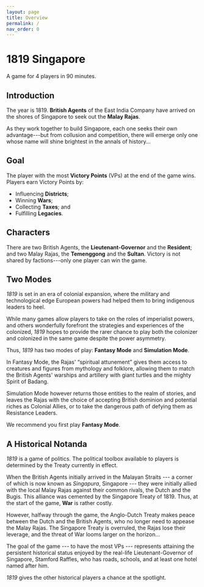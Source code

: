 ```yaml
---
layout: page
title: Overview
permalink: /
nav_order: 0
---
```


# 1819 Singapore

A game for 4 players in 90 minutes.

## Introduction
The year is 1819. **British Agents** of the East India Company have arrived on the shores of Singapore to seek out the **Malay Rajas**.

As they work together to build Singapore, each one seeks their own advantage---but from collusion and competition, there will emerge only one whose name will shine brightest in the annals of history...

## Goal

The player with the most **Victory Points** (VPs) at the end of the game wins. Players earn Victory Points by:

- Influencing **Districts**;
- Winning **Wars**;
- Collecting **Taxes**; and
- Fulfilling **Legacies**.

## Characters
There are two British Agents, the **Lieutenant-Governor** and the **Resident**; and two Malay Rajas, the **Temenggong** and the **Sultan**. Victory is not shared by factions---only one player can win the game.

## Two Modes
*1819* is set in an era of colonial expansion, where the military and technological edge European powers had helped them to bring indigenous leaders to heel.

While many games allow players to take on the roles of imperialist powers, and others wonderfully forefront the strategies and experiences of the colonized, *1819* hopes to provide the rarer chance to play both the colonizer and colonized in the same game despite the power asymmetry.

Thus, *1819* has two modes of play: **Fantasy Mode** and **Simulation Mode**.

In Fantasy Mode, the Rajas' “spiritual attunement” gives them access to creatures and figures from mythology and folklore, allowing them to match the British Agents' warships and artillery with giant turtles and the mighty Spirit of Badang.

Simulation Mode however returns those entities to the realm of stories, and leaves the Rajas with the choice of accepting British dominion and potential riches as Colonial Allies, or to take the dangerous path of defying them as Resistance Leaders.

We recommend you first play **Fantasy Mode**.

## A Historical Notanda
*1819* is a game of politics. The political toolbox available to players is determined by the Treaty currently in effect.

When the British Agents initially arrived in the Malayan Straits --- a corner of which is now known as *Singapura*, Singapore --- they were initially allied with the local Malay Rajas against their common rivals, the Dutch and the Bugis. This alliance was cemented by the Singapore Treaty of 1819. Thus, at the start of the game, **War** is rather costly.

However, halfway through the game, the Anglo-Dutch Treaty makes peace between the Dutch and the British Agents, who no longer need to appease the Malay Rajas. The Singapore Treaty is overruled, the Rajas lose their leverage, and the threat of War looms larger on the horizon...

The goal of the game --- to have the most VPs --- represents attaining the persistent historical status enjoyed by the real-life Lieutenant-Governor of Singapore, Stamford Raffles, who has roads, schools, and at least one hotel named after him.

*1819* gives the other historical players a chance at the spotlight.